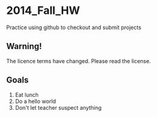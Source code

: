 2014_Fall_HW
============

Practice using github to checkout and submit projects

Warning!
--------

The licence terms have changed. Please read the license. 



Goals
-----

1. Eat lunch
5. Do a hello world
3. Don't let teacher suspect anything

